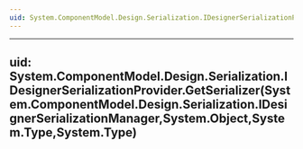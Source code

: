 ```yaml
---
uid: System.ComponentModel.Design.Serialization.IDesignerSerializationProvider
---
```


---
uid: System.ComponentModel.Design.Serialization.IDesignerSerializationProvider.GetSerializer(System.ComponentModel.Design.Serialization.IDesignerSerializationManager,System.Object,System.Type,System.Type)
---
